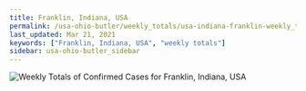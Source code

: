 ```yaml
---
title: Franklin, Indiana, USA
permalink: /usa-ohio-butler/weekly_totals/usa-indiana-franklin-weekly_totals.html
last_updated: Mar 21, 2021
keywords: ["Franklin, Indiana, USA", "weekly totals"]
sidebar: usa-ohio-butler_sidebar
---
```


![Weekly Totals of Confirmed Cases for Franklin, Indiana, USA](/covid_tracker/images/graphs/usa-indiana-franklin-weekly_totals_graph.png)
